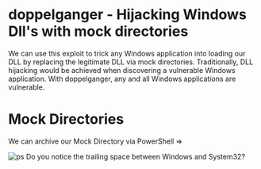 # doppelganger - Hijacking Windows Dll's with mock directories
We can use this exploit to trick any Windows application into loading our DLL by replacing the legitimate DLL via mock directories. Traditionally, DLL hijacking would be achieved when discovering a vulnerable Windows application. With doppelganger, any and all Windows applications are vulnerable.
# Mock Directories
We can archive our Mock Directory via PowerShell =>

![ps](https://user-images.githubusercontent.com/90875279/133706862-3bd7577e-ccdb-44fe-b5c6-e70b2e2c2281.PNG)
Do you notice the trailing space between Windows and System32?
